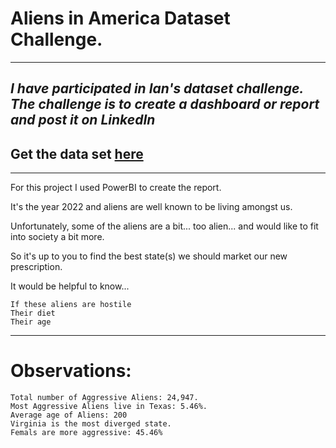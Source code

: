 # Aliens in America Dataset Challenge.
---------------------------------
***_I have participated in Ian's dataset challenge. The challenge is to create a dashboard or report and post it on LinkedIn_***
-------------------------------------------
## Get the data set [here](https://iklosowicz.gumroad.com/l/aliens-in-america)
-------------------------------------------------------
For this project I used PowerBI to create the report. 

It's the year 2022 and aliens are well known to be living amongst us.

Unfortunately, some of the aliens are a bit... too alien... and would like to fit into society a bit more.

So it's up to you to find the best state(s) we should market our new prescription.

It would be helpful to know...

    If these aliens are hostile
    Their diet
    Their age
 --------------------------------------------------   
# Observations:

    Total number of Aggressive Aliens: 24,947.
    Most Aggressive Aliens live in Texas: 5.46%.
    Average age of Aliens: 200
    Virginia is the most diverged state.
    Femals are more aggressive: 45.46%
    
